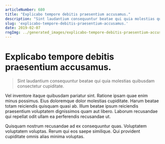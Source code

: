 ```yaml
---
articleNumber: 680
title: "Explicabo tempore debitis praesentium accusamus."
description: "Sint laudantium consequuntur beatae qui quia molestias quibusdam consectetur cupiditate."
slug: 'explicabo-tempore-debitis-praesentium-accusamus.'
date: 2019-02-07
rngImg: ../generated_images/explicabo-tempore-debitis-praesentium-accusamus..jpg
---
```


# Explicabo tempore debitis praesentium accusamus.

> Sint laudantium consequuntur beatae qui quia molestias quibusdam consectetur cupiditate.

Vel inventore itaque quibusdam pariatur sint. Ratione ipsam quae enim minus possimus. Eius doloremque dolor molestias cupiditate. Harum beatae totam reiciendis quisquam quasi ab. Illum beatae ipsum reiciendis praesentium voluptatem dignissimos quam aut libero. Laborum recusandae qui repellat odit ullam ea perferendis recusandae ut.
 Quisquam nostrum recusandae ad ex consequuntur quas. Voluptatem voluptatem voluptas. Rerum qui eos saepe similique. Qui provident cupiditate omnis alias minima voluptas.

